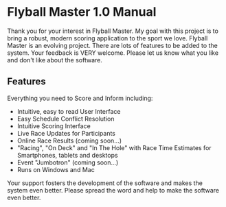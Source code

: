 # Flyball Master 1.0 Manual


Thank you for your interest in Flyball Master. My goal with this project is to bring a robust, modern scoring application to the sport we love. Flyball Master is an evolving project. There are lots of features to be added to the system. Your feedback is VERY welcome. Please let us know what you like and don't like about the software.

## Features
Everything you need to Score and Inform including:

* Intuitive, easy to read User Interface
* Easy Schedule Conflict Resolution
* Intuitive Scoring Interface
* Live Race Updates for Participants
* Online Race Results (coming soon...)
* "Racing", "On Deck" and "In The Hole" with Race Time Estimates for Smartphones, tablets and desktops
* Event "Jumbotron" (coming soon...)
* Runs on Windows and Mac

Your support fosters the development of the software and makes the system even better. Please spread the word and help to make the software even better.
